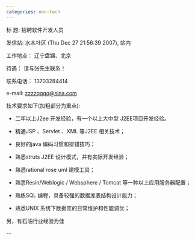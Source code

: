 ```yaml
---
categories: non-tech
---
```

标  题: 招聘软件开发人员

发信站: 水木社区 (Thu Dec 27 21:56:39 2007), 站内



工作地点： 辽宁盘锦、北京

待遇：     请与张先生联系！

联系电话： 13703284414

e-mail:   zzzzqqqq@sina.com   

 

 

技术要求如下(加粗部分为重点):

- 二年以上J2ee 开发经验，有一个以上大中型 J2EE项目开发经验。 

- 精通JSP 、Servlet 、XML 等J2EE 相关技术； 

- 良好的java 编码习惯和排错技巧； 

- 熟悉struts  J2EE 设计模式，并有实际开发经验； 

- 熟悉rational rose uml 建模工具； 

- 熟悉Resin/Weblogic / Websphere / Tomcat 等一种以上应用服务器配置； 

- 熟练SQL 编程，具备较强的数据库表结构设计能力； 

- 熟悉UNIX 系统下数据库的日常维护和性能调优；



另，有石油行业经验为佳

--
